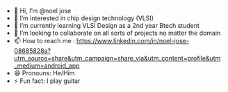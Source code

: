 - 👋 Hi, I’m @noel jose
- 👀 I’m interested in chip design technology (VLSI)
- 🌱 I’m currently learning VLSI Design as a 2nd year Btech student
- 💞️ I’m looking to collaborate on all sorts of projects no matter the domain
- 📫 How to reach me : https://www.linkedin.com/in/noel-jose-08685828a?utm_source=share&utm_campaign=share_via&utm_content=profile&utm_medium=android_app
- 😄 Pronouns: He/Him
- ⚡ Fun fact: I play guitar

<!---
dorkboysupreme/dorkboysupreme is a ✨ special ✨ repository because its `README.md` (this file) appears on your GitHub profile.
You can click the Preview link to take a look at your changes.
--->
